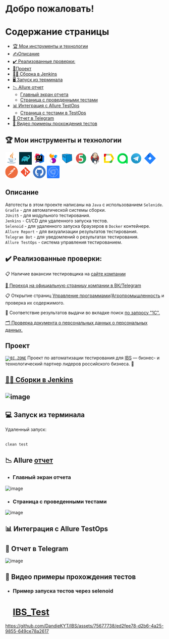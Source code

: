 <h1>Добро пожаловать!</br> 

# <a name="TableOfContents">Содержание страницы</a>
+ [:trophy: Мои инструменты и технологии](#MyToolsAndTechnologies)
+ [✍Описаниe](#Description)
+ [:heavy_check_mark:  Реализованные проверки:](#ImplementedСhecks)
+ [🎯Проект](#Project)
+ [👷‍♂️ Сборка в Jenkins](#Build_in_Jenkins)
+ [🖥 Запуск из терминала](#terminal)
+ [:chart_with_downwards_trend: Allure отчет](#Allure_report)
    + [Главный экран отчета](#Allure_report1)
    + [Страница с проведенными тестами](#Allure_report2)
+ [:bar_chart: Интеграция с Allure TestOps](#Integration_Allure_TestOps)
    + [Страница с тестами в TestOps](#ManualTest)
+ [:iphone: Отчет в Telegram](#Telegram)
+ [:movie_camera: Видео примеры прохождения тестов](#Video)

<a name="MyToolsAndTechnologies"><h2>:trophy: Мои инструменты и технологии</h2></a>
<p  align="center">

<code><a href = "https://www.java.com/ru/">![This is an image](/design/icons/Java.png)</a></code>
<code><a href = "https://gradle.org/">![This is an image](/design/icons/gradle.png)</a></code>
<code><a href = "https://www.jetbrains.com/ru-ru/idea/">![This is an image](/design/icons/Intelij_IDEA.png)</a></code>
<code><a href = "https://ru.selenide.org/">![This is an image](/design/icons/Selenide.png)</a></code>
<code><a href = "https://selenoid.autotests.cloud/#/">![This is an image](/design/icons/Selenoid.png)</a></code>
<code><a href = "https://junit.org/junit5/">![This is an image](/design/icons/JUnit5.png)</a></code>
<code><a href = "https://www.jenkins.io/">![This is an image](/design/icons/Jenkins.png)</a></code>
<code><a href = "https://github.com/allure-framework">![This is an image](/design/icons/Allure_Report.png)</a></code>
<code><a href = "https://qameta.io/">![This is an image](/design/icons/AllureTestOps.png)</a></code>
<code><a href = "https://web.telegram.org/k/">![This is an image](/design/icons/Telegram.png)</a></code>
<code><a href = "https://www.atlassian.com/ru/software/jira">![This is an image](/design/icons/Jira.png)</a></code>
<code><a href = "https://www.postman.com/">![This is an image](/design/icons/postman.png)</a></code>
<code><a href = "https://git-scm.com/">![This is an image](/design/icons/git.png)</a></code>
<code><a href = "https://github.com/">![This is an image](/design/icons/GitHub.png)</a></code>
<code><a href = "https://developer.chrome.com/docs/devtools/">![This is an image](/design/icons/devtools.png)</a></code>
</br>

<a name="Description"><h2>Описаниe</h2></a>
Автотесты в этом проекте написаны на `Java` с использованием `Selenide`.\
`Gradle` - для автоматической системы сборки.  \
`JUnit5` - для модульного тестирования.\
`Jenkins` - CI/CD для удаленного запуска тестов.\
`Selenoid` - для удаленного запуска браузеров в `Docker` контейнере.\
`Allure Report` - для визуализации результатов тестирования.\
`Telegram Bot` - для уведомлений о результатах тестирования.\
`Allure TestOps` - система управления тестированием.

<a name="ImplementedСhecks"><h2>:heavy_check_mark:  Реализованные проверки:</h2></a> 

:clipboard: Наличие вакансии тестировщика на <a href = "https://ibs.ru/career/jobs/">сайте компании </br>

:speech_balloon: Переход на официальную страницу компании в <a href = "https://vk.com/ru_ibs">ВК<a href = "https://t.me/ibs_ru">/Telegram</a>
</br>

:clipboard: Открытие страниц <a href = "https://ibs.ru/company/products/program-management/">Управление программами</a>/<a href = "https://ibs.ru/industries/agro/?transition=true">Агропромышленность</a>
и проверка их содержимого.
</br>

🔎 Соответствие результатов выдачи во вкладке поиск <a href = "https://ibs.ru/search/?backurl=%2Findustries%2Fagro%2F&q=1%D1%81"> по запросу "1С".
</br>

:card_index_dividers: 
Проверка документа о персональных данных <a href = "https://ibs.ru/personal_data_and_legal/">о персональных данных.<a/>
</br>

<a name="Project"><h2>Проект</h2></a>
<a href="https://ibs.ru/"><code><img width="5%" title="BI.ZONE" src="https://upload.wikimedia.org/wikipedia/commons/thumb/f/f9/IBS_logo_new.png/200px-IBS_logo_new.png"></code></a> Проект по автоматизации тестирования для <a target="_blank" href="https://ibs.ru/">IBS</a> — бизнес- и технологический партнер лидеров российского бизнеса.
:star2:

<a name="Build_in_Jenkins" href="https://jenkins.autotests.cloud/job/IBS/"><h2>👷‍♂️ Сборки в [Jenkins](https://jenkins.autotests.cloud/job/IBS/)<h2></a>

![image](https://github.com/DandieKYT/IBS/assets/75677738/225bb5ac-f921-4099-bfe2-f1ae208b174d)


<a name="terminal"><h2>:computer: Запуск из терминала</h2></a>
Удаленный запуск:

```

clean test

```
<a name="Allure_report"><h2>:chart_with_downwards_trend: Allure </a><a href="https://jenkins.autotests.cloud/job/IBS/4/allure/">отчет</a></h2>

- <a name="Allure_report1"><h3>Главный экран отчета</h3></a>

![image](https://github.com/DandieKYT/IBS/assets/75677738/0c8ba48f-7448-4776-9205-c96bc8a273c9)


-  <a name="Allure_report2"><h3>Страница с проведенными тестами</h3></a>

![image](https://github.com/DandieKYT/IBS/assets/75677738/e2c8efcc-96eb-4b64-82e5-f123bdeba5c8)


<a name="Integration_Allure_TestOps"><h2>:bar_chart: Интеграция с Allure TestOps</h2></a>




<a name="Telegram"><h2>:iphone: Отчет в Telegram</h2></a>

![image](https://github.com/DandieKYT/IBS/assets/75677738/2eff8402-04bb-42f5-9e35-8e26804d6fab)


<a name="Video"><h2>:movie_camera: Видео примеры прохождения тестов</h2></a>

- <a name="Video1"><h3>Пример запуска тестов через selenoid</h3></a>
    <h1><a href="https://selenoid.autotests.cloud/video/7ae9c9d1f8fa92f25cd27479cdeefc41.mp4">IBS_Test<br>
    

https://github.com/DandieKYT/IBS/assets/75677738/ed2fee78-d2b6-4a25-9855-649ce78a2617



